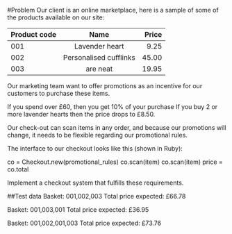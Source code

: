 #Problem
Our client is an online marketplace, here is a sample of some of the products available on our site:

| Product code  | Name                   | Price |
| ------------- |:----------------------:| -----:|
| 001           | Lavender heart         |  9.25 |
| 002           | Personalised cufflinks | 45.00 |
| 003           | are neat               | 19.95 |

Our marketing team want to offer promotions as an incentive for our customers to purchase these items.

If you spend over £60, then you get 10% of your purchase
If you buy 2 or more lavender hearts then the price drops to £8.50.

Our check-out can scan items in any order, and because our promotions will change, it needs to be flexible regarding our promotional rules.

The interface to our checkout looks like this (shown in Ruby):

  co = Checkout.new(promotional_rules)
  co.scan(item)
  co.scan(item)
  price = co.total

Implement a checkout system that fulfills these requirements.

##Test data
Basket: 001,002,003
Total price expected: £66.78

Basket: 001,003,001
Total price expected: £36.95

Basket: 001,002,001,003
Total price expected: £73.76

